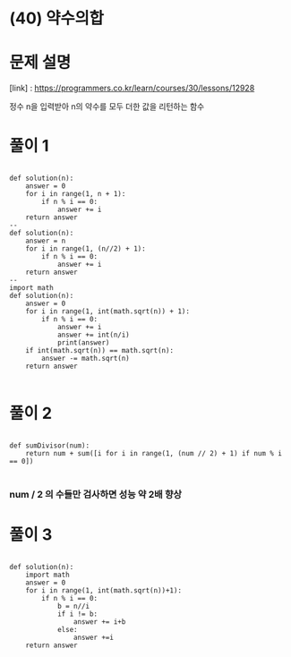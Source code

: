 # (40) 약수의합
# 문제 설명
[link] : https://programmers.co.kr/learn/courses/30/lessons/12928

정수 n을 입력받아 n의 약수를 모두 더한 값을 리턴하는 함수
# 풀이 1
<pre>
<code>
def solution(n):
    answer = 0
    for i in range(1, n + 1):
        if n % i == 0:
            answer += i
    return answer
--
def solution(n):
    answer = n
    for i in range(1, (n//2) + 1):
        if n % i == 0:
            answer += i
    return answer
--
import math
def solution(n):
    answer = 0
    for i in range(1, int(math.sqrt(n)) + 1):
        if n % i == 0:
            answer += i
            answer += int(n/i)
            print(answer)
    if int(math.sqrt(n)) == math.sqrt(n):
        answer -= math.sqrt(n)
    return answer
</code>
</pre>
# 풀이 2
<pre>
<code>
def sumDivisor(num):
    return num + sum([i for i in range(1, (num // 2) + 1) if num % i == 0])
</code>
</pre>
### num / 2 의 수들만 검사하면 성능 약 2배 향상
# 풀이 3
<pre>
<code>
def solution(n):
    import math
    answer = 0
    for i in range(1, int(math.sqrt(n))+1):
        if n % i == 0:
            b = n//i
            if i != b:
                answer += i+b
            else:
                answer +=i
    return answer
</code>
</pre>